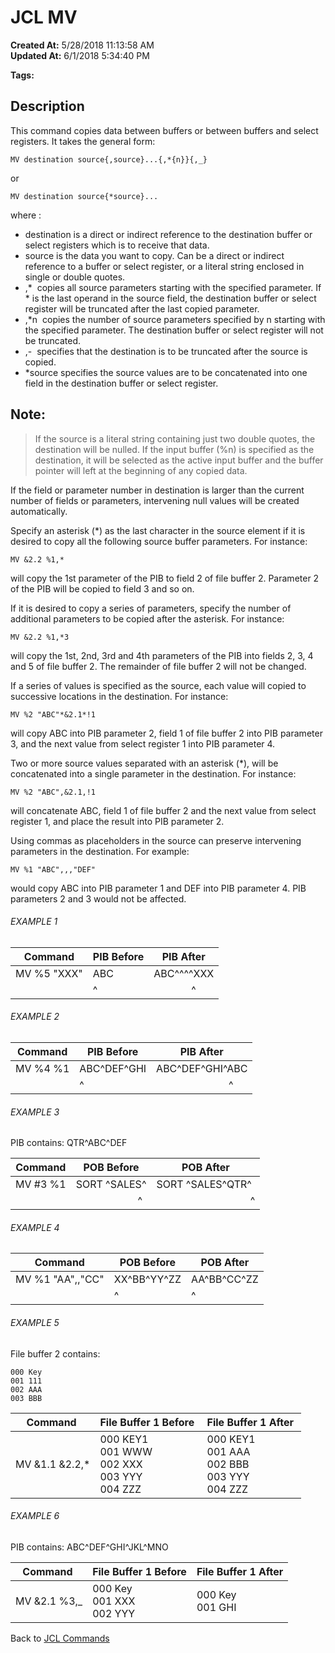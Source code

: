 # JCL MV

**Created At:** 5/28/2018 11:13:58 AM  
**Updated At:** 6/1/2018 5:34:40 PM  

**Tags:**
<badge text='registers' vertical='middle' />
<badge text='select' vertical='middle' />
<badge text='jcl' vertical='middle' />

## Description 

This command copies data between buffers or between buffers and select registers. It takes the general form:

```
MV destination source{,source}...{,*{n}}{,_}
```

or

```
MV destination source{*source}...
```

where :

- destination is a direct or indirect reference to the destination buffer or select registers which is to receive that data.
- source is the data you want to copy. Can be a direct or indirect reference to a buffer or select register, or a literal string enclosed in single or double quotes.
- ,\*  copies all source parameters starting with the specified parameter. If \* is the last operand in the source field, the destination buffer or select register will be truncated after the last copied parameter.
- ,\*n  copies the number of source parameters specified by n starting with the specified parameter. The destination buffer or select register will not be truncated.
- ,-  specifies that the destination is to be truncated after the source is copied.
- \*source specifies the source values are to be concatenated into one field in the destination buffer or select register.




## Note: 


> If the source is a literal string containing just two double quotes, the destination will be nulled. If the input buffer (%n) is specified as the destination, it will be selected as the active input buffer and the buffer pointer will left at the beginning of any copied data.


If the field or parameter number in destination is larger than the current number of fields or parameters, intervening null values will be created automatically.

Specify an asterisk (\*) as the last character in the source element if it is desired to copy all the following source buffer parameters. For instance:

```
MV &2.2 %1,*
```

will copy the 1st parameter of the PIB to field 2 of file buffer 2. Parameter 2 of the PIB will be copied to field 3 and so on.



If it is desired to copy a series of parameters, specify the number of additional parameters to be copied after the asterisk. For instance:

```
MV &2.2 %1,*3
```

will copy the 1st, 2nd, 3rd and 4th parameters of the PIB into fields 2, 3, 4 and 5 of file buffer 2. The remainder of file buffer 2 will not be changed.



If a series of values is specified as the source, each value will copied to successive locations in the destination. For instance:

```
MV %2 "ABC"*&2.1*!1
```

will copy ABC into PIB parameter 2, field 1 of file buffer 2 into PIB parameter 3, and the next value from select register 1 into PIB parameter 4.



Two or more source values separated with an asterisk (\*), will be concatenated into a single parameter in the destination. For instance:

```
MV %2 "ABC",&2.1,!1
```

will concatenate ABC, field 1 of file buffer 2 and the next value from select register 1, and place the result into PIB parameter 2.



Using commas as placeholders in the source can preserve intervening parameters in the destination. For example:

```
MV %1 "ABC",,,"DEF"
```

would copy ABC into PIB parameter 1 and DEF into PIB parameter 4. PIB parameters 2 and 3 would not be affected.



###### EXAMPLE 1


| Command<br> | PIB Before<br> | PIB After<br> |
| --- | --- | --- |
| MV %5 "XXX"<br> | ABC<br> | ABC^^^^XXX<br> |
| <br> | ^<br> |               ^  |




###### EXAMPLE 2


| Command<br> | PIB Before<br> | PIB After<br> |
| --- | --- | --- |
| MV %4 %1<br> | ABC^DEF^GHI<br> | ABC^DEF^GHI^ABC<br> |
| <br> | ^<br> |                            ^ |




###### EXAMPLE 3

PIB contains: QTR^ABC^DEF


| Command<br> | POB Before<br> | POB After<br> |
| --- | --- | --- |
| MV #3 %1<br> | SORT ^SALES^<br> | SORT ^SALES^QTR^<br> |
| <br> |                        ^ |                                    ^ |




###### EXAMPLE 4


| Command<br> | POB Before<br> | POB After<br> |
| --- | --- | --- |
| MV %1 "AA",,"CC"<br> | XX^BB^YY^ZZ<br> | AA^BB^CC^ZZ<br> |
| <br> | ^<br> | ^<br> |




###### EXAMPLE 5

File buffer 2 contains:

```
000 Key
001 111
002 AAA
003 BBB
```


| Command  | File Buffer 1 Before  | File Buffer 1 After  |
| --- | --- | --- |
| MV &1.1 &2.2,\*<br> | 000 KEY1<br>001 WWW<br>002 XXX<br>003 YYY<br>004 ZZZ<br> | 000 KEY1<br>001 AAA<br>002 BBB<br>003 YYY<br>004 ZZZ<br> |




###### EXAMPLE 6

PIB contains: ABC^DEF^GHI^JKL^MNO


| Command  | File Buffer 1 Before<br> | File Buffer 1 After<br> |
| --- | --- | --- |
| MV &2.1 %3,\_<br> | 000 Key<br>001 XXX<br>002 YYY<br> | 000 Key<br>001 GHI<br> |


Back to [JCL Commands](jcl-commands)
